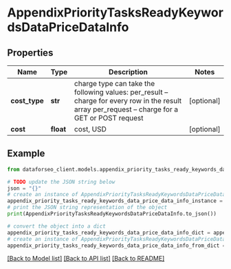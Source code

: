 # AppendixPriorityTasksReadyKeywordsDataPriceDataInfo


## Properties

Name | Type | Description | Notes
------------ | ------------- | ------------- | -------------
**cost_type** | **str** | charge type can take the following values: per_result – charge for every row in the result array per_request – charge for a GET or POST request | [optional] 
**cost** | **float** | cost, USD | [optional] 

## Example

```python
from dataforseo_client.models.appendix_priority_tasks_ready_keywords_data_price_data_info import AppendixPriorityTasksReadyKeywordsDataPriceDataInfo

# TODO update the JSON string below
json = "{}"
# create an instance of AppendixPriorityTasksReadyKeywordsDataPriceDataInfo from a JSON string
appendix_priority_tasks_ready_keywords_data_price_data_info_instance = AppendixPriorityTasksReadyKeywordsDataPriceDataInfo.from_json(json)
# print the JSON string representation of the object
print(AppendixPriorityTasksReadyKeywordsDataPriceDataInfo.to_json())

# convert the object into a dict
appendix_priority_tasks_ready_keywords_data_price_data_info_dict = appendix_priority_tasks_ready_keywords_data_price_data_info_instance.to_dict()
# create an instance of AppendixPriorityTasksReadyKeywordsDataPriceDataInfo from a dict
appendix_priority_tasks_ready_keywords_data_price_data_info_from_dict = AppendixPriorityTasksReadyKeywordsDataPriceDataInfo.from_dict(appendix_priority_tasks_ready_keywords_data_price_data_info_dict)
```
[[Back to Model list]](../README.md#documentation-for-models) [[Back to API list]](../README.md#documentation-for-api-endpoints) [[Back to README]](../README.md)


